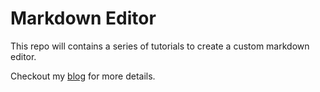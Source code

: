 # Markdown Editor

This repo will contains a series of tutorials to create a custom markdown editor.

Checkout my [blog](https://blog.bhanuteja.dev) for more details.